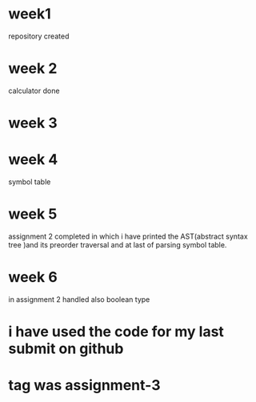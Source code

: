 # week1
repository created
# week 2
calculator done
# week 3
# week 4
symbol table
# week 5
assignment 2 completed in which i have printed the AST(abstract syntax tree )and its preorder traversal and at last of parsing symbol table.
# week 6
in assignment 2 handled also boolean type

# i have used the code for my last submit on github
# tag was assignment-3